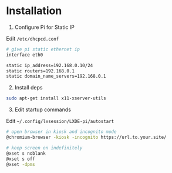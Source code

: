 # Installation

1. Configure Pi for Static IP

Edit `/etc/dhcpcd.conf`

```bash
# give pi static ethernet ip
interface eth0

static ip_address=192.168.0.10/24
static routers=192.168.0.1
static domain_name_servers=192.168.0.1
```

2. Install deps

```bash
sudo apt-get install x11-xserver-utils
```

3. Edit startup commands

Edit `~/.config/lxsession/LXDE-pi/autostart`

```bash
# open browser in kiosk and incognito mode
@chromium-browser -kiosk -incognito https://url.to.your.site/

# keep screen on indefinitely
@xset s noblank
@xset s off
@xset -dpms
```
